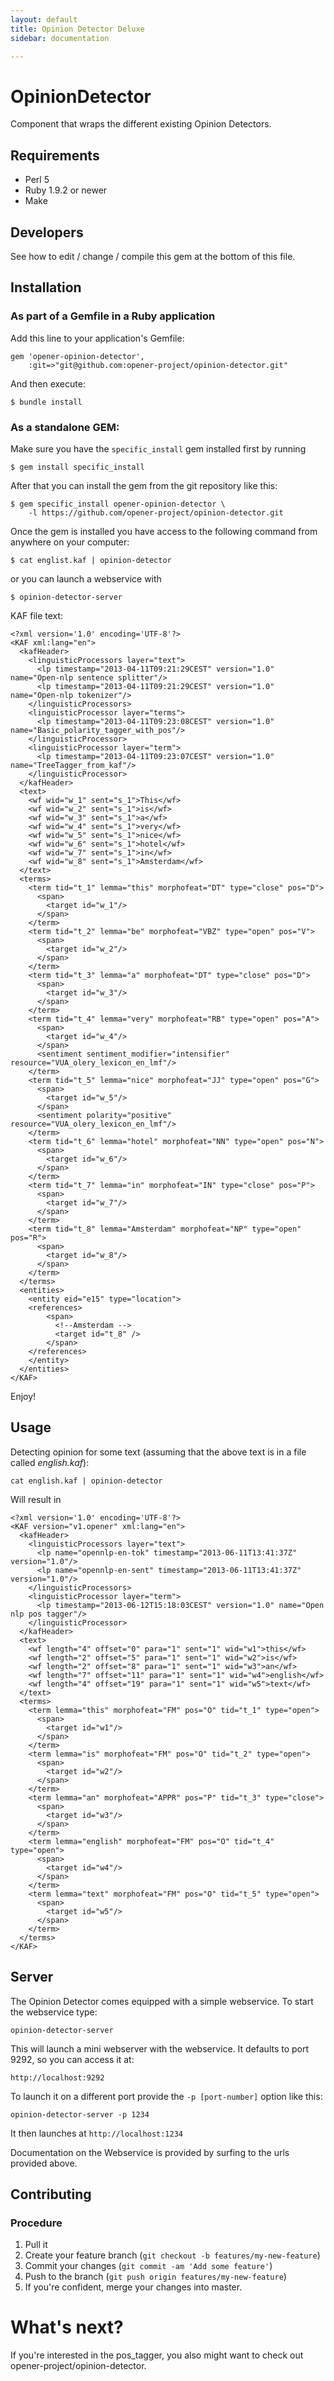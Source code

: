 ```yaml
---
layout: default
title: Opinion Detector Deluxe
sidebar: documentation

---
```




<div id='readme'></div>

# OpinionDetector

Component that wraps the different existing Opinion Detectors.

## Requirements

* Perl 5
* Ruby 1.9.2 or newer
* Make

## Developers

See how to edit / change / compile this gem at the bottom of this file.

## Installation

### As part of a Gemfile in a Ruby application

Add this line to your application's Gemfile:

    gem 'opener-opinion-detector',
        :git=>"git@github.com:opener-project/opinion-detector.git"

And then execute:

    $ bundle install

### As a standalone GEM:

Make sure you have the ```specific_install``` gem installed first by running

    $ gem install specific_install

After that you can install the gem from the git repository like this:

    $ gem specific_install opener-opinion-detector \
        -l https://github.com/opener-project/opinion-detector.git

Once the gem is installed you have access to the following command from
anywhere on your computer:

    $ cat englist.kaf | opinion-detector

or you can launch a webservice with

    $ opinion-detector-server

KAF file text:

    <?xml version='1.0' encoding='UTF-8'?>
    <KAF xml:lang="en">
      <kafHeader>
        <linguisticProcessors layer="text">
          <lp timestamp="2013-04-11T09:21:29CEST" version="1.0" name="Open-nlp sentence splitter"/>
          <lp timestamp="2013-04-11T09:21:29CEST" version="1.0" name="Open-nlp tokenizer"/>
        </linguisticProcessors>
        <linguisticProcessor layer="terms">
          <lp timestamp="2013-04-11T09:23:08CEST" version="1.0" name="Basic_polarity_tagger_with_pos"/>
        </linguisticProcessor>
        <linguisticProcessor layer="term">
          <lp timestamp="2013-04-11T09:23:07CEST" version="1.0" name="TreeTagger_from_kaf"/>
        </linguisticProcessor>
      </kafHeader>
      <text>
        <wf wid="w_1" sent="s_1">This</wf>
        <wf wid="w_2" sent="s_1">is</wf>
        <wf wid="w_3" sent="s_1">a</wf>
        <wf wid="w_4" sent="s_1">very</wf>
        <wf wid="w_5" sent="s_1">nice</wf>
        <wf wid="w_6" sent="s_1">hotel</wf>
        <wf wid="w_7" sent="s_1">in</wf>
        <wf wid="w_8" sent="s_1">Amsterdam</wf>
      </text>
      <terms>
        <term tid="t_1" lemma="this" morphofeat="DT" type="close" pos="D">
          <span>
            <target id="w_1"/>
          </span>
        </term>
        <term tid="t_2" lemma="be" morphofeat="VBZ" type="open" pos="V">
          <span>
            <target id="w_2"/>
          </span>
        </term>
        <term tid="t_3" lemma="a" morphofeat="DT" type="close" pos="D">
          <span>
            <target id="w_3"/>
          </span>
        </term>
        <term tid="t_4" lemma="very" morphofeat="RB" type="open" pos="A">
          <span>
            <target id="w_4"/>
          </span>
          <sentiment sentiment_modifier="intensifier" resource="VUA_olery_lexicon_en_lmf"/>
        </term>
        <term tid="t_5" lemma="nice" morphofeat="JJ" type="open" pos="G">
          <span>
            <target id="w_5"/>
          </span>
          <sentiment polarity="positive" resource="VUA_olery_lexicon_en_lmf"/>
        </term>
        <term tid="t_6" lemma="hotel" morphofeat="NN" type="open" pos="N">
          <span>
            <target id="w_6"/>
          </span>
        </term>
        <term tid="t_7" lemma="in" morphofeat="IN" type="close" pos="P">
          <span>
            <target id="w_7"/>
          </span>
        </term>
        <term tid="t_8" lemma="Amsterdam" morphofeat="NP" type="open" pos="R">
          <span>
            <target id="w_8"/>
          </span>
        </term>
      </terms>
      <entities>
        <entity eid="e15" type="location">
    	<references>
            <span>
              <!--Amsterdam -->
              <target id="t_8" />
            </span>
    	</references>
        </entity>
      </entities>
    </KAF>


Enjoy!

## Usage

Detecting opinion for some text (assuming that the above text is in a file called *english.kaf*):

    cat english.kaf | opinion-detector
    

Will result in

    <?xml version='1.0' encoding='UTF-8'?>
    <KAF version="v1.opener" xml:lang="en">
      <kafHeader>
        <linguisticProcessors layer="text">
          <lp name="opennlp-en-tok" timestamp="2013-06-11T13:41:37Z" version="1.0"/>
          <lp name="opennlp-en-sent" timestamp="2013-06-11T13:41:37Z" version="1.0"/>
        </linguisticProcessors>
        <linguisticProcessor layer="term">
          <lp timestamp="2013-06-12T15:18:03CEST" version="1.0" name="Open nlp pos tagger"/>
        </linguisticProcessor>
      </kafHeader>
      <text>
        <wf length="4" offset="0" para="1" sent="1" wid="w1">this</wf>
        <wf length="2" offset="5" para="1" sent="1" wid="w2">is</wf>
        <wf length="2" offset="8" para="1" sent="1" wid="w3">an</wf>
        <wf length="7" offset="11" para="1" sent="1" wid="w4">english</wf>
        <wf length="4" offset="19" para="1" sent="1" wid="w5">text</wf>
      </text>
      <terms>
        <term lemma="this" morphofeat="FM" pos="O" tid="t_1" type="open">
          <span>
            <target id="w1"/>
          </span>
        </term>
        <term lemma="is" morphofeat="FM" pos="O" tid="t_2" type="open">
          <span>
            <target id="w2"/>
          </span>
        </term>
        <term lemma="an" morphofeat="APPR" pos="P" tid="t_3" type="close">
          <span>
            <target id="w3"/>
          </span>
        </term>
        <term lemma="english" morphofeat="FM" pos="O" tid="t_4" type="open">
          <span>
            <target id="w4"/>
          </span>
        </term>
        <term lemma="text" morphofeat="FM" pos="O" tid="t_5" type="open">
          <span>
            <target id="w5"/>
          </span>
        </term>
      </terms>
    </KAF>
  
## Server

The Opinion Detector comes equipped with a simple webservice. To start the
webservice type:

    opinion-detector-server

This will launch a mini webserver with the webservice. It defaults to port 9292,
so you can access it at:

    http://localhost:9292

To launch it on a different port provide the ```-p [port-number]``` option like
this:

    opinion-detector-server -p 1234

It then launches at ```http://localhost:1234```

Documentation on the Webservice is provided by surfing to the urls provided
above. 


## Contributing

### Procedure

1. Pull it
2. Create your feature branch (`git checkout -b features/my-new-feature`)
3. Commit your changes (`git commit -am 'Add some feature'`)
4. Push to the branch (`git push origin features/my-new-feature`)
5. If you're confident, merge your changes into master.

# What's next? 

If you're interested in the pos_tagger, you also might want to check
out opener-project/opinion-detector.
